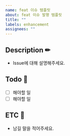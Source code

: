 ```yaml
---
name: feat 이슈 템플릿
about: feat 이슈 발행 템플릿
title: ""
labels: enhancement
assignees: ""
---
```


## Description ✏

- Issue에 대해 설명해주세요.

## Todo 📝

- [ ] 해야할 일
- [ ] 해야할 일

## ETC 📌

- 남길 말을 적어주세요.
